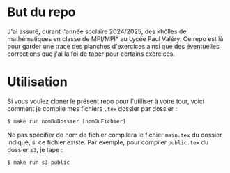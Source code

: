 # But du repo
J'ai assuré, durant l'année scolaire 2024/2025, des khôlles de mathématiques en classe de MPI/MPI* au Lycée Paul Valéry. Ce repo est là pour garder une trace des planches d'exercices ainsi que des éventuelles corrections que j'ai la foi de taper pour certains exercices. 

# Utilisation 

Si vous voulez cloner le présent repo pour l'utiliser à votre tour, voici comment je compile mes fichiers `.tex` dossier par dossier : 
```cmd
$ make run nomDuDossier [nomDuFichier]
```
Ne pas spécifier de nom de fichier compilera le fichier `main.tex` du dossier indiqué, si ce fichier existe. Par exemple, pour compiler `public.tex` du dossier `s3`, je tape :
```cmd 
$ make run s3 public
```
